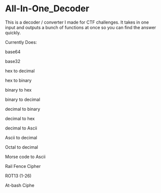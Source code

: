 # All-In-One_Decoder
This is a decoder / converter I made for CTF challenges. It takes in one input and outputs a bunch of functions at once so you can find the answer quickly.

Currently Does:

base64

base32

hex to decimal

hex to binary

binary to hex

binary to decimal

decimal to binary

decimal to hex

decimal to Ascii

Ascii to decimal

Octal to decimal

Morse code to Ascii

Rail Fence Cipher

ROT13 (1-26)

At-bash Ciphe
